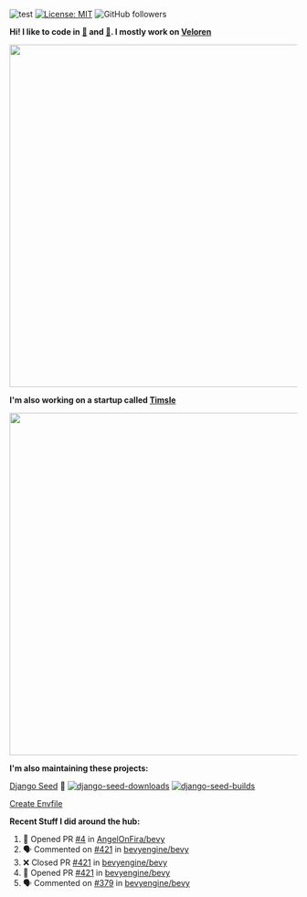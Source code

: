 ![test](https://hits.seeyoufarm.com/api/count/incr/badge.svg?url=https://github.com/AngelOnFira)
[![License: MIT](https://img.shields.io/badge/License-MIT-yellow.svg)](https://opensource.org/licenses/MIT)
![GitHub followers](https://img.shields.io/github/followers/angelonfira?style=social)

**Hi! I like to code in [:crab:](https://www.rust-lang.org/) and [:snake:](https://www.python.org/). I mostly work on [Veloren](https://veloren.net)**

<p align="center">
  <img width="600" src="https://media.discordapp.net/attachments/444005079410802699/730566298073038949/rsz_5f0656b6aa176.png">
</p>

**I'm also working on a startup called [Timsle](https://timsle.com)**

<p align="center">
  <img width="600" src="https://media.discordapp.net/attachments/444005079410802699/730566842674053130/rsz_5f0657242abb4.png">
</p>

**I'm also maintaining these projects:**

[Django Seed](https://github.com/Brobin/django-seed)
:seedling:
[![django-seed-downloads](https://pepy.tech/badge/django-seed)](https://pepy.tech/project/django-seed)
[![django-seed-builds](https://github.com/Brobin/django-seed/workflows/Test/badge.svg)](https://github.com/Brobin/django-seed)

[Create Envfile](https://github.com/SpicyPizza/create-envfile)

**Recent Stuff I did around the hub:**

<!--START_SECTION:activity-->
1. 💪 Opened PR [#4](https://github.com//AngelOnFira/bevy/pull/4) in [AngelOnFira/bevy](https://github.com//AngelOnFira/bevy)
2. 🗣 Commented on [#421](https://github.com//bevyengine/bevy/issues/421) in [bevyengine/bevy](https://github.com//bevyengine/bevy)
3. ❌ Closed PR [#421](https://github.com//bevyengine/bevy/pull/421) in [bevyengine/bevy](https://github.com//bevyengine/bevy)
4. 💪 Opened PR [#421](https://github.com//bevyengine/bevy/pull/421) in [bevyengine/bevy](https://github.com//bevyengine/bevy)
5. 🗣 Commented on [#379](https://github.com//bevyengine/bevy/issues/379) in [bevyengine/bevy](https://github.com//bevyengine/bevy)
<!--END_SECTION:activity-->
